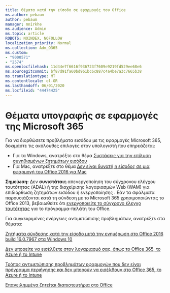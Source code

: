 ```yaml
---
title: Θέματα κατά την είσοδο σε εφαρμογές του Office
ms.author: pebaum
author: pebaum
manager: mnirkhe
ms.audience: Admin
ms.topic: article
ROBOTS: NOINDEX, NOFOLLOW
localization_priority: Normal
ms.collection: Adm_O365
ms.custom:
- "9000571"
- "2574"
ms.openlocfilehash: 11d44e7f6616f936723f7609e9219fd529ee68e6
ms.sourcegitcommit: bf87d91fa60bd961bc6c887c4a4be7a3c7665b38
ms.translationtype: MT
ms.contentlocale: el-GR
ms.lasthandoff: 06/01/2020
ms.locfileid: "44474425"
---
```

# <a name="issues-signing-into-microsoft-365-apps"></a>Θέματα υπογραφής σε εφαρμογές της Microsoft 365

Για να διορθώσετε προβλήματα εισόδου με τις εφαρμογές Microsoft 365, δοκιμάστε τις ακόλουθες επιλογές στον υπολογιστή που επηρεάζεται:  

- Για τα Windows, ανατρέξτε στο θέμα [Συστάσεις για την επίλυση συνηθισμένων ζητημάτων εισόδου](https://docs.microsoft.com/office365/troubleshoot/administration/disabling-adal-wam-not-recommended#recommendations-on-resolving-common-sign-in-issues)
- Για Mac, ανατρέξτε στο θέμα [Δεν είναι δυνατή η είσοδος σε μια εφαρμογή του Office 2016 για Mac](https://docs.microsoft.com/office365/troubleshoot/authentication/sign-in-to-office-2016-for-mac-fail)

**Σημείωση:** Δεν **συνιστάται**η απενεργοποίηση του σύγχρονου ελέγχου ταυτότητας (ADAL) ή της διαχείρισης λογαριασμών Web (WAM) για επιδιόρθωση ζητημάτων εισόδου ή ενεργοποίησης . Εάν τα σφάλματα παρουσιάζονται κατά τη σύνδεση με το Microsoft 365 χρησιμοποιώντας το Office 2013, βεβαιωθείτε ότι [ενεργοποιείτε το σύγχρονο έλεγχο ταυτότητας](https://docs.microsoft.com/office365/admin/security-and-compliance/enable-modern-authentication) για το πρόγραμμα-πελάτη του Office.

Για συγκεκριμένες ενέργειες αντιμετώπισης προβλημάτων, ανατρέξτε στα θέματα:

[Ζητήματα σύνδεσης κατά την είσοδο μετά την ενημέρωση στο Office 2016 build 16.0.7967 στα Windows 10](https://docs.microsoft.com/office365/troubleshoot/administration/connection-issue-when-sign-in-office-2016)  

[Δεν μπορείτε να εισέλθετε στον λογαριασμό σας, όπως το Office 365, το Azure ή το Intune](https://docs.microsoft.com/office365/troubleshoot/authentication/sign-in-to-office-365-azure-intune)

[Τρόπος αντιμετώπισης προβλημάτων εφαρμογών που δεν είναι πρόγραμμα περιήγησης και δεν μπορούν να εισέλθουν στο Office 365, το Azure ή το Intune](https://support.office.com/article/how-to-troubleshoot-non-browser-apps-that-can-t-sign-in-to-office-365-azure-or-intune-3ba1b268-66f6-462c-b0e5-070f5c2603c1?ui=en-US&rs=en-US&ad=US)

[Επανειλημμένα ζητείται διαπιστευτήρια στο Office](https://docs.microsoft.com/office365/troubleshoot/authentication/access-denied-when-connect-to-office-365)